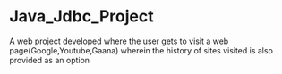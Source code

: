 # Java_Jdbc_Project
A web project developed where the user gets to visit a web page(Google,Youtube,Gaana) wherein the history of sites visited is also provided as an option
